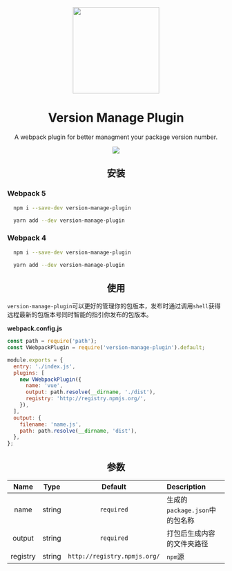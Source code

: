 <div align="center">
 
  <a href="https://github.com/webpack/webpack">
    <img width="200" height="200"
      src="https://p3-juejin.byteimg.com/tos-cn-i-k3u1fbpfcp/b148304186f0459db30bb54f39de44ab~tplv-k3u1fbpfcp-zoom-1.image">
  </a>
  <h1>Version Manage Plugin</h1>
  <p>A webpack plugin for better managment your package version number.</p>
  <img src="http://hycoding.com/v-webpack.png">
</div>

<h2 align="center">安装</h2>

<h3>Webpack 5</h3>

```bash
  npm i --save-dev version-manage-plugin
```

```bash
  yarn add --dev version-manage-plugin
```

<h3>Webpack 4</h3>

```bash
  npm i --save-dev version-manage-plugin
```

```bash
  yarn add --dev version-manage-plugin
```

<h2 align="center">使用</h2>

`version-manage-plugin`可以更好的管理你的包版本，发布时通过调用`shell`获得远程最新的包版本号同时智能的指引你发布的包版本。

**webpack.config.js**

```js
const path = require('path');
const VWebpackPlugin = require('version-manage-plugin').default;

module.exports = {
  entry: './index.js',
  plugins: [
    new VWebpackPlugin({
      name: 'vue',
      output: path.resolve(__dirname, './dist'),
      registry: 'http://registry.npmjs.org/',
    }),
  ],
  output: {
    filename: 'name.js',
    path: path.resolve(__dirname, 'dist'),
  },
};
```

<h2 align="center">参数</h2>

|   Name   |  Type  |           Default            | Description                    |
| :------: | :----: | :--------------------------: | :----------------------------- |
|   name   | string |          `required`          | 生成的`package.json`中的包名称 |
|  output  | string |          `required`          | 打包后生成内容的文件夹路径     |
| registry | string | `http://registry.npmjs.org/` | `npm`源                        |
